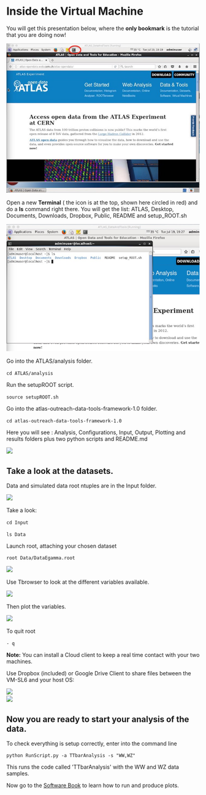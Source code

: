 # Inside the Virtual Machine

You will get this presentation below, where the **only bookmark** is the tutorial that you are doing now! 

![](NewPictures/VMrunning.jpg)

Open a new **Terminal** ( the icon is at the top, shown here circled in red) and do a **ls**  command right there. You will get the list: ATLAS, Desktop, Documents, Downloads, Dropbox, Public, README and setup_ROOT.sh


![](NewPictures/terminal_ls.jpg)

Go into the ATLAS/analysis folder.  

```cd ATLAS/analysis```

Run the setupROOT script.  

```source setupROOT.sh```

Go into the atlas-outreach-data-tools-framework-1.0 folder.

```cd atlas-outreach-data-tools-framework-1.0```

Here you will see : Analysis, Configurations, Input, Output, Plotting and results folders plus two python scripts and README.md 

![](NewPictures/terminal.jpg)



## Take a look at the datasets.

Data and simulated data root ntuples are in the Input folder.

![](NewPictures/InputFolder.jpg)

Take a look:

```cd Input```

```ls Data```


Launch root, attaching your chosen dataset

    root Data/DataEgamma.root

![](NewPictures/LaunchROOT.jpg)

Use Tbrowser to look at the different variables available.

![](NewPictures/DataEgamma.jpg)

Then plot the variables.

![](NewPictures/Lep_pt.jpg)

To quit root

```- q```

**Note:** You can install a Cloud client to keep a real time contact with your two machines.

   Use Dropbox (included) or Google Drive Client to share files between the VM-SL6 and your host OS:
    
 
![](./pictures/Screenshot_2015-02-03_16.32.37.png)    
    ![](./pictures/Screenshot_2015-02-03_16.34.04.png)
   


## Now you are ready to start your analysis of the data.

To check everything is setup correctly, enter into the command line 

    python RunScript.py -a TTbarAnalysis -s "WW,WZ"

This runs the code called 'TTbarAnalysis' with the WW and WZ data samples.

Now go to the [Software Book](https://cheatham1.gitbooks.io/openatlasdatatools/content/take_a_look_at_the_data.html) to learn how to run and produce plots.

